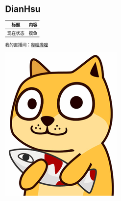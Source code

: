 
# DianHsu

| 标题 | 内容 |
| --- | --- | 
| 现在状态 | 摸鱼 |

我的直播间：[哔哩哔哩](https://live.bilibili.com/7462699)

![](https://github.com/dianhsu/dianhsu/blob/master/35_2016-04-02.jpg?raw=true)
